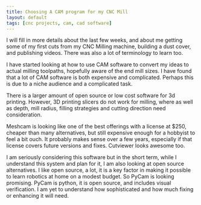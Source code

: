 ```yaml
---
title: Choosing A CAM program for my CNC Mill
layout: default
tags: [cnc projects, cam, cad software]
---
```

I will fill in more details about the last few weeks, and about me getting some of my first cuts from my CNC Milling machine, building a dust cover, and publishing videos.
There was also a lot of terminology to learn too.

I have started looking at how to use CAM software to convert my ideas to actual milling toolpaths, hopefully aware of the end mill sizes.
I have found that a lot of CAM software is both expensive and complicated.
Perhaps this is due to a niche audience and a complicated task.

There is a larger amount of open source or low cost software for 3d printing.
However, 3D printing slicers do not work for milling, where as well as depth, mill radius, filling strategies and cutting direction need consideration.

Meshcam is looking like one of the best offerings with a license at $250, cheaper than many alternatives, but still expensive enough for a hobbyist to feel a bit ouch.
It probably makes sense over a few years, especially if that license covers future versions and fixes.
Cutviewer looks awesome too.

I am seriously considering this software but in the short term, while I understand this system and plan for it, I am also looking at open source alternatives.
I like open source, a lot, it is a key factor in making it possible to learn robotics at home on a modest budget.
So PyCam is looking promising.
PyCam is python, it is open source, and includes visual verification.
I am yet to understand how sophisticated and how much fixing or enhancing it will need.
